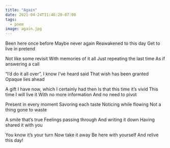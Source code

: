 ```yaml
---
title: "Again"
date: 2021-04-24T11:46:20-07:00
tags: 
  - poem
image: again.jpg
---
```


Been here once before
Maybe never again
Reawakened to this day
Get to live in pretend

Not like some revisit
With memories of it all
Just repeating the last time
As if answering a call

“I’d do it all over”,
I know I’ve heard said
That wish has been granted
Opaque lies ahead

A gift I have now,
which I certainly had then
Is that this time it’s vivid
This time I will live it
With no more information
And no need to pivot

Present in every moment
Savoring each taste
Noticing while flowing
Not a thing gone to waste

A smile that’s true
Feelings passing through
And writing it down
Having shared it with you

You know it’s your turn
Now take it away
Be here with yourself
And relive this day!

